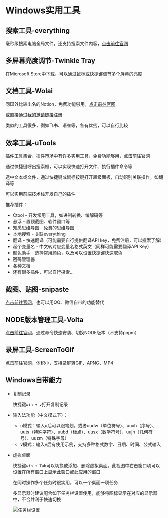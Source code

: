 # Windows实用工具

## 搜索工具-everything

毫秒级搜索电脑全局文件，还支持搜索文件内容，[点击前往官网](https://www.voidtools.com/zh-cn/)

## 多屏幕亮度调节-Twinkle Tray

在Microsoft Store中下载，可以通过鼠标或快捷键调节多个屏幕的亮度

## 文档工具-Wolai

同国外比较出名的Notion，免费功能够用，[点击前往官网](https://www.wolai.com/)

或直接通过[我的邀请链接](https://www.wolai.com/signup?invitation=366TKSP)注册

类似的工具很多，例如飞书、语雀等，各有优劣，可以自行比较

## 效率工具-uTools

插件工具集合，插件市场中有许多实用工具，免费功能够用，[点击前往官网](https://www.u.tools/)

通过快捷键呼出搜索框，可以实现快速打开文件、执行插件命令等

选中文本或文件，通过快捷键或鼠标按键打开超级面板，自动识别关联操作，如翻译等

可以实用前端技术栈开发自己的插件

推荐插件：

- Ctool - 开发常用工具，如进制转换、编解码等
- 悬浮 - 置顶截图、软件窗口等
- 知悉思维导图 - 免费的思维导图
- 本地搜索 - 关联everything
- 翻译 - 快速翻译（可能需要自行提供翻译API key，免费注册，可以搜索了解）
- 起个变量名 - 中文转对应变量名格式英文（同样可能需要翻译API Key）
- 颜色助手 - 选择常用颜色，以及可以设置快捷键快速取色
- 密码管理器
- 各种文档
- 还有很多插件，可以自行探索...

## 截图、贴图-snipaste

[点击前往官网](https://zh.snipaste.com/)，也可以用QQ、微信自带的功能替代

## NODE版本管理工具-Volta

[点击前往官网](https://docs.volta.sh/guide/getting-started)，通过命令快速安装、切换NODE版本（不支持pnpm）

## 录屏工具-ScreenToGif

[点击前往官网](https://www.screentogif.com/)，体积小，支持录屏转GIF、APNG、MP4

## Windows自带能力

- 复制记录

    快捷键`win + v`打开复制记录

- 输入法功能（中文模式下）：
    - u模式：输入u后可以跟笔划，或者uudw（单位符号）、uuxh（序号）、uuts（特殊字符）、uubd（标点）、uusx（数学符号）、uujh（几何符号）、uuzm（特殊字母）
    - v模式：输入v后有使用示例，支持多种格式数字、日期、时间、公式输入

- 虚拟桌面

    快捷键`win + Tab`可以切换或添加、删除虚拟桌面。此视图中右击窗口项可以设置在所有窗口上显示此窗口或此应用的窗口

    在同时操作多个任务时很实用，可以一个桌面一项任务

    多显示器时建议配合如下任务栏设置使用，能够将图标显示在对应的显示器中，不合并利于快速切换

    ![任务栏设置](/images/tools/tools-1.png)
